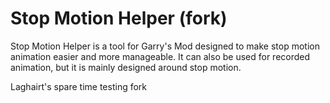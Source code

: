 Stop Motion Helper (fork)
==================
Stop Motion Helper is a tool for Garry's Mod designed to make stop motion animation easier and more manageable.
It can also be used for recorded animation, but it is mainly designed around stop motion.

Laghairt's spare time testing fork
